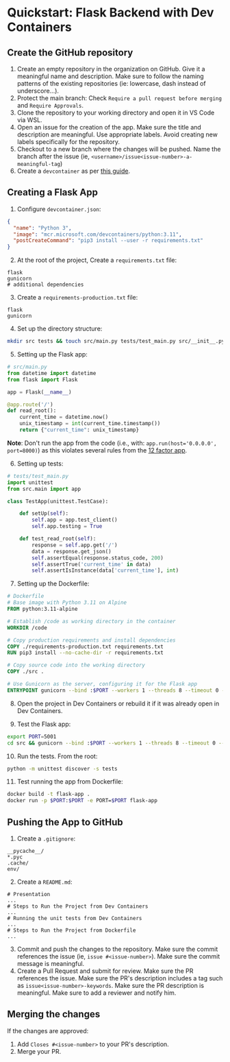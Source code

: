 # Quickstart: Flask Backend with Dev Containers

## Create the GitHub repository

1. Create an empty repository in the organization on GitHub. Give it a meaningful name and description. Make sure to follow the naming patterns of the existing repositories (ie: lowercase, dash instead of underscore...).
2. Protect the main branch: Check `Require a pull request before merging` and `Require Approvals`.
3. Clone the repository to your working directory and open it in VS Code via WSL.
4. Open an issue for the creation of the app. Make sure the title and description are meaningful. Use appropriate labels. Avoid creating new labels specifically for the repository.
5. Checkout to a new branch where the changes will be pushed. Name the branch after the issue (ie, `<username>/issue<issue-number>-a-meaningful-tag`)
6. Create a `devcontainer` as per [this guide](../Development-Environment-Setup-Guide/DEV-ENV-SETUP.md).

## Creating a Flask App

1. Configure `devcontainer.json`:

```json
{
  "name": "Python 3",
  "image": "mcr.microsoft.com/devcontainers/python:3.11",
  "postCreateCommand": "pip3 install --user -r requirements.txt"
}
```

2. At the root of the project, Create a `requirements.txt` file:

```
flask
gunicorn
# additional dependencies
```

3. Create a `requirements-production.txt` file:

```
flask
gunicorn
```

4. Set up the directory structure:

```bash
mkdir src tests && touch src/main.py tests/test_main.py src/__init__.py tests/__init__.py Dockerfile
```

5. Setting up the Flask app:

```python
# src/main.py
from datetime import datetime
from flask import Flask

app = Flask(__name__)

@app.route('/')
def read_root():
    current_time = datetime.now()
    unix_timestamp = int(current_time.timestamp())
    return {"current_time": unix_timestamp}
```

**Note**: Don't run the app from the code (i.e., with: `app.run(host='0.0.0.0', port=8000)`) as this violates several rules from the [12 factor app](https://12factor.net).

6. Setting up tests:

```python
# tests/test_main.py
import unittest
from src.main import app

class TestApp(unittest.TestCase):

    def setUp(self):
        self.app = app.test_client()
        self.app.testing = True

    def test_read_root(self):
        response = self.app.get('/')
        data = response.get_json()
        self.assertEqual(response.status_code, 200)
        self.assertTrue('current_time' in data)
        self.assertIsInstance(data['current_time'], int)
```

7. Setting up the Dockerfile:

```dockerfile
# Dockerfile
# Base image with Python 3.11 on Alpine
FROM python:3.11-alpine

# Establish /code as working directory in the container
WORKDIR /code

# Copy production requirements and install dependencies
COPY ./requirements-production.txt requirements.txt
RUN pip3 install --no-cache-dir -r requirements.txt

# Copy source code into the working directory
COPY ./src .

# Use Gunicorn as the server, configuring it for the Flask app
ENTRYPOINT gunicorn --bind :$PORT --workers 1 --threads 8 --timeout 0 --forwarded-allow-ips "*" main:app
```

8. Open the project in Dev Containers or rebuild it if it was already open in Dev Containers.

9. Test the Flask app:

```bash
export PORT=5001
cd src && gunicorn --bind :$PORT --workers 1 --threads 8 --timeout 0 --forwarded-allow-ips "*" main:app
```

10. Run the tests. From the root:

```bash
python -m unittest discover -s tests
```

11. Test running the app from Dockerfile:

```bash
docker build -t flask-app .
docker run -p $PORT:$PORT -e PORT=$PORT flask-app
```

## Pushing the App to GitHub

1. Create a `.gitignore`:

```
__pycache__/
*.pyc
.cache/
env/
```

2. Create a `README.md`:

```
# Presentation
...
# Steps to Run the Project from Dev Containers
...
# Running the unit tests from Dev Containers
...
# Steps to Run the Project from Dockerfile
...
```

3. Commit and push the changes to the repository. Make sure the commit references the issue (ie, `issue #<issue-number>`). Make sure the commit message is meaningful.
4. Create a Pull Request and submit for review. Make sure the PR references the issue. Make sure the PR's description includes a tag such as `issue<issue-number>-keywords`. Make sure the PR description is meaningful. Make sure to add a reviewer and notify him.

## Merging the changes

If the changes are approved:

1. Add `Closes #<issue-number>` to your PR's description.
2. Merge your PR.
